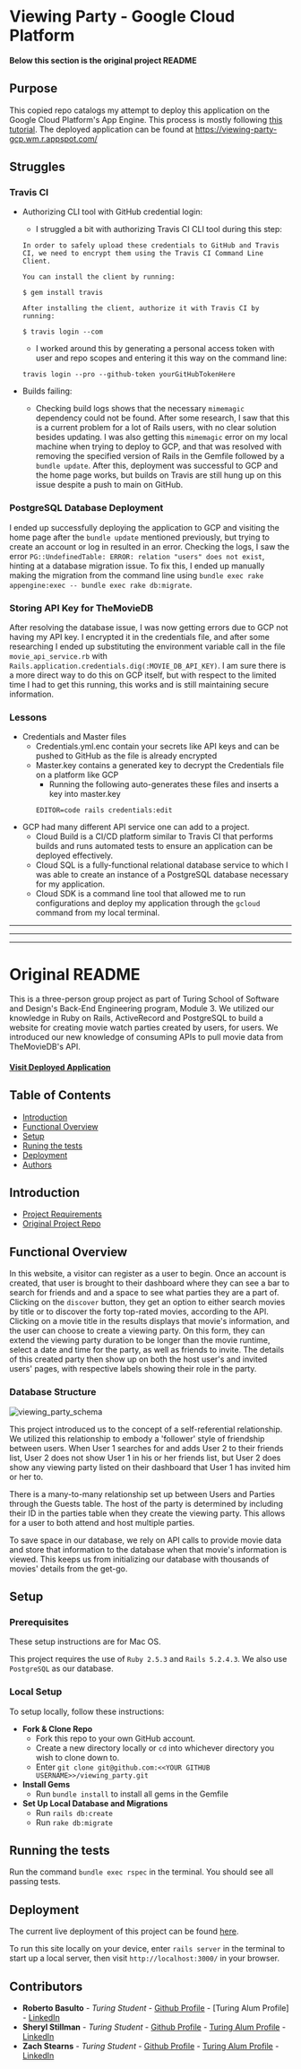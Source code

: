 # Viewing Party - Google Cloud Platform
__Below this section is the original project README__

## Purpose
This copied repo catalogs my attempt to deploy this application on the Google Cloud Platform's App Engine.  This process is mostly following [this tutorial](https://www.tastyvar.com/rails-appengine).  The deployed application can be found at https://viewing-party-gcp.wm.r.appspot.com/

## Struggles
### Travis CI
  * Authorizing CLI tool with GitHub credential login:
    * I struggled a bit with authorizing Travis CI CLI tool during this step:
    ```
    In order to safely upload these credentials to GitHub and Travis CI, we need to encrypt them using the Travis CI Command Line Client.

    You can install the client by running:

    $ gem install travis

    After installing the client, authorize it with Travis CI by running:

    $ travis login --com
    ```
    * I worked around this by generating a personal access token with user and repo scopes and entering it this way on the command line:
    ```
    travis login --pro --github-token yourGitHubTokenHere
    ```

  * Builds failing:
    * Checking build logs shows that the necessary `mimemagic` dependency could not be found.  After some research, I saw that this is a current problem for a lot of Rails users, with no clear solution besides updating.  I was also getting this `mimemagic` error on my local machine when trying to deploy to GCP, and that was resolved with removing the specified version of Rails in the Gemfile followed by a `bundle update`.  After this, deployment was successful to GCP and the home page works, but builds on Travis are still hung up on this issue despite a push to main on GitHub.


### PostgreSQL Database Deployment
I ended up successfully deploying the application to GCP and visiting the home page after the `bundle update` mentioned previously, but trying to create an account or log in resulted in an error.  Checking the logs, I saw the error `PG::UndefinedTable: ERROR: relation "users" does not exist`, hinting at a database migration issue.  To fix this, I ended up manually making the migration from the command line using `bundle exec rake appengine:exec -- bundle exec rake db:migrate`.

### Storing API Key for TheMovieDB
After resolving the database issue, I was now getting errors due to GCP not having my API key.  I encrypted it in the credentials file, and after some researching I ended up substituting the environment variable call in the file `movie_api_service.rb` with `Rails.application.credentials.dig(:MOVIE_DB_API_KEY)`.  I am sure there is a more direct way to do this on GCP itself, but with respect to the limited time I had to get this running, this works and is still maintaining secure information.

### Lessons

  * Credentials and Master files 
    * Credentials.yml.enc contain your secrets like API keys and can be pushed to GitHub as the file is already encrypted
    * Master.key contains a generated key to decrypt the Credentials file on a platform like GCP
      * Running the following auto-generates these files and inserts a key into master.key
      ``` 
      EDITOR=code rails credentials:edit
      ```
 * GCP had many different API service one can add to a project.  
   * Cloud Build is a CI/CD platform similar to Travis CI that performs builds and runs automated tests to ensure an application can be deployed effectively.
   * Cloud SQL is a fully-functional relational database service to which I was able to create an instance of a PostgreSQL database necessary for my application.
   * Cloud SDK is a command line tool that allowed me to run configurations and deploy my application through the `gcloud` command from my local terminal.
 
 
***
***
***


# Original README

This is a three-person group project as part of Turing School of Software and Design's Back-End Engineering program, Module 3.  We utilized our knowledge in Ruby on Rails, ActiveRecord and PostgreSQL to build a website for creating movie watch parties created by users, for users.  We introduced our new knowledge of consuming APIs to pull movie data from TheMovieDB's API.

#### [Visit Deployed Application](https://viewing-party-13.herokuapp.com/)

## Table of Contents

  - [Introduction](#introduction)
  - [Functional Overview](#functional-overview)
  - [Setup](#setup)
  - [Runing the tests](#running-the-tests)
  - [Deployment](#deployment)
  - [Authors](#authors)

## Introduction
  * [Project Requirements](https://backend.turing.io/module3/projects/viewing_party/index)
  * [Original Project Repo](https://github.com/turingschool-examples/viewing_party)

## Functional Overview

In this website, a visitor can register as a user to begin.  Once an account is created, that user is brought to their dashboard where they can see a bar to search for friends and and a space to see what parties they are a part of.  Clicking on the `discover` button, they get an option to either search movies by title or to discover the forty top-rated movies, according to the API.  Clicking on a movie title in the results displays that movie's information, and the user can choose to create a viewing party.  On this form, they can extend the viewing party duration to be longer than the movie runtime, select a date and time for the party, as well as friends to invite.  The details of this created party then show up on both the host user's and invited users' pages, with respective labels showing their role in the party.

### Database Structure

<img src="https://i.postimg.cc/d324DsL9/Viewing-Party-DB-Schema.png" alt="viewing_party_schema">

This project introduced us to the concept of a self-referential relationship.  We utilized this relationship to embody a 'follower' style of friendship between users.  When User 1 searches for and adds User 2 to their friends list, User 2 does not show User 1 in his or her friends list, but User 2 does show any viewing party listed on their dashboard that User 1 has invited him or her to.

There is a many-to-many relationship set up between Users and Parties through the Guests table.  The host of the party is determined by including their ID in the parties table when they create the viewing party.  This allows for a user to both attend and host multiple parties.

To save space in our database, we rely on API calls to provide movie data and store that information to the database when that movie's information is viewed.  This keeps us from initializing our database with thousands of movies' details from the get-go.

## Setup

### Prerequisites

These setup instructions are for Mac OS.

This project requires the use of `Ruby 2.5.3` and `Rails 5.2.4.3`.
We also use `PostgreSQL` as our database.

### Local Setup

To setup locally, follow these instructions:
  * __Fork & Clone Repo__
    * Fork this repo to your own GitHub account.
    * Create a new directory locally or `cd` into whichever directory you wish to clone down to.
    * Enter `git clone git@github.com:<<YOUR GITHUB USERNAME>>/viewing_party.git`
  * __Install Gems__
    * Run `bundle install` to install all gems in the Gemfile
  * __Set Up Local Database and Migrations__
    * Run `rails db:create`
    * Run `rake db:migrate`

## Running the tests

Run the command `bundle exec rspec` in the terminal.  You should see all passing tests.

## Deployment

The current live deployment of this project can be found [here](https://viewing-party-13.herokuapp.com/).

To run this site locally on your device, enter `rails server` in the terminal to start up a local server, then visit `http://localhost:3000/` in your browser.

## Contributors

  - **Roberto Basulto** - *Turing Student* - [Github Profile](https://github.com/Eternal-Flame085) - [Turing Alum Profile] - [LinkedIn](https://www.linkedin.com/in/roberto-basulto-9051941b9/)
  - **Sheryl Stillman** - *Turing Student* - [Github Profile](https://github.com/stillsheryl) - [Turing Alum Profile](https://alumni.turing.io/alumni/sheryl-stillman) - [LinkedIn](https://www.linkedin.com/in/sherylstillman1/)
  - **Zach Stearns** - *Turing Student* - [Github Profile](https://github.com/Stearnzy) - [Turing Alum Profile](https://alumni.turing.io/alumni/zach-stearns) - [LinkedIn](https://www.linkedin.com/in/zach-stearns/)

